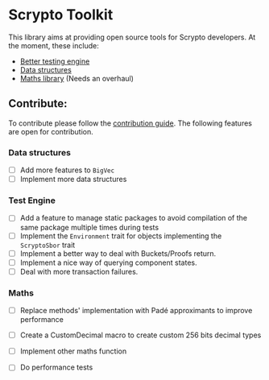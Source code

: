 # Scrypto Toolkit
This library aims at providing open source tools for Scrypto developers.
At the moment, these include:  
- [Better testing engine](test-engine/README.md)
- [Data structures](data-structures/README.md)
- [Maths library](maths/README.md) (Needs an overhaul)



## Contribute:
To contribute please follow the [contribution guide](CONTRIBUTING.md). The following features are open for contribution.

### Data structures
- [ ] Add more features to `BigVec`
- [ ] Implement more data structures

### Test Engine
- [ ] Add a feature to manage static packages to avoid compilation of the same package multiple times during tests
- [ ] Implement the `Environment` trait for objects implementing the `ScryptoSbor` trait
- [ ] Implement a better way to deal with Buckets/Proofs return.
- [ ] Implement a nice way of querying component states.
- [ ] Deal with more transaction failures.

### Maths
- [ ] Replace methods' implementation with Padé approximants to improve performance
- [ ] Create a CustomDecimal macro to create custom 256 bits decimal types
- [ ] Implement other maths function
- [ ] Do performance tests

